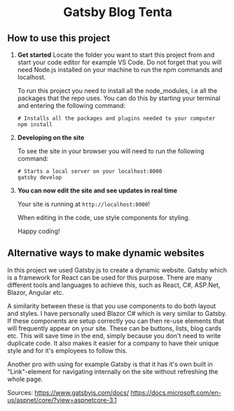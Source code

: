 
<h1 align="center">
  Gatsby Blog Tenta
</h1>

## How to use this project

1.  **Get started**
    Locate the folder you want to start this project from and start your code editor for example VS Code.
    Do not forget that you will need Node.js installed on your machine to run the npm commands and localhost.

    To run this project you need to install all the node_modules, i.e all the packages that the repo uses.
    You can do this by starting your terminal and entering the following command:

    ```shell
    # Installs all the packages and plugins needed to your computer
    npm install
    ```

1.  **Developing on the site**

    To see the site in your browser you will need to run the following command:

    ```shell
    # Starts a local server on your localhost:8000
    gatsby develop
    ```

1.  **You can now edit the site and see updates in real time**

    Your site is running at `http://localhost:8000`!

    When editing in the code, use style components for styling.
    
    Happy coding!


## Alternative ways to make dynamic websites

  In this project we used Gatsby.js to create a dynamic website. Gatsby which is a framework for React can be used for this purpose. 
  There are many different tools and languages to achieve this, such as React, C#, ASP.Net, Blazor, Angular etc.

  A similarity between these is that you use components to do both layout and styles. I have personally used Blazor C# which is very similar to Gatsby.
  If these components are setup correctly you can then re-use elements that will frequently appear on your site. These can be buttons, lists, blog cards etc.
  This will save time in the end, simply because you don't need to write duplicate code. It also makes it easier for a company to have their unique style and for it's employees to follow this.

  Another pro with using for example Gatsby is that it has it's own built in "Link"-element for navigating internally on the site without refreshing the whole page.

  Sources:
  https://www.gatsbyjs.com/docs/
  https://docs.microsoft.com/en-us/aspnet/core/?view=aspnetcore-3.1


